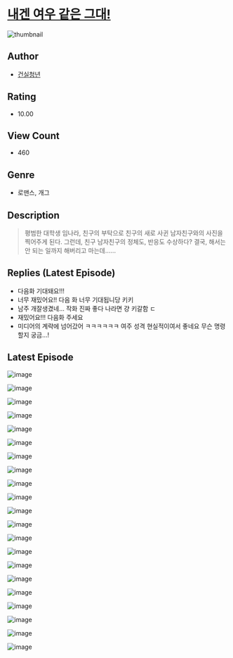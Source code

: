 # [내겐 여우 같은 그대!](https://comic.naver.com/bestChallenge/list?titleId=810385)
![thumbnail](https://image-comic.pstatic.net/user_contents_data/challenge_comic/2023/05/23/upload_3616501759259195237_480x623.jpeg)

## Author
- [건실청년](https://comic.naver.com/artistTitle?id=366886)

## Rating
- 10.00

## View Count
- 460

## Genre
- 로맨스, 개그

## Description
> 평범한 대학생 임나라, 친구의 부탁으로 친구의 새로 사귄 남자친구와의 사진을 찍어주게 된다. 그런데, 친구 남자친구의 정체도, 반응도 수상하다? 결국, 해서는 안 되는 일까지 해버리고 마는데......

## Replies (Latest Episode)
- 다음화 기대돼요!!!
- 너무 재밌어요!! 다음 화 너무 기대됩니당 키키
- 남주 개잘생겼네... 작화 진짜 좋다 나라면 걍 키갈함 ㄷ
- 재밌어요!!! 다음화 주세요
- 미디어의 계략에 넘어갔어 ㅋㅋㅋㅋㅋㅋ 여주 성격 현실적이여서 좋네요 무슨 명령 할지 궁금...!

## Latest Episode
![image](https://image-comic.pstatic.net/user_contents_data/challenge_comic/2023/05/23/366886/upload_3991988496984650546.jpeg)

![image](https://image-comic.pstatic.net/user_contents_data/challenge_comic/2023/05/23/366886/upload_3546084674502998327.jpeg)

![image](https://image-comic.pstatic.net/user_contents_data/challenge_comic/2023/05/23/366886/upload_3486124087664719206.jpeg)

![image](https://image-comic.pstatic.net/user_contents_data/challenge_comic/2023/05/23/366886/upload_7306586137898005043.jpeg)

![image](https://image-comic.pstatic.net/user_contents_data/challenge_comic/2023/05/23/366886/upload_3979272653568684087.jpeg)

![image](https://image-comic.pstatic.net/user_contents_data/challenge_comic/2023/05/23/366886/upload_4135205396847669606.jpeg)

![image](https://image-comic.pstatic.net/user_contents_data/challenge_comic/2023/05/23/366886/upload_3617623286150870070.jpeg)

![image](https://image-comic.pstatic.net/user_contents_data/challenge_comic/2023/05/23/366886/upload_4134979773723456050.jpeg)

![image](https://image-comic.pstatic.net/user_contents_data/challenge_comic/2023/05/23/366886/upload_7306022976585545523.jpeg)

![image](https://image-comic.pstatic.net/user_contents_data/challenge_comic/2023/05/23/366886/upload_7292561681515962936.jpeg)

![image](https://image-comic.pstatic.net/user_contents_data/challenge_comic/2023/05/23/366886/upload_4062636333170374192.jpeg)

![image](https://image-comic.pstatic.net/user_contents_data/challenge_comic/2023/05/23/366886/upload_3473461897044898615.jpeg)

![image](https://image-comic.pstatic.net/user_contents_data/challenge_comic/2023/05/23/366886/upload_3473794155782027577.jpeg)

![image](https://image-comic.pstatic.net/user_contents_data/challenge_comic/2023/05/23/366886/upload_3978707509642027874.jpeg)

![image](https://image-comic.pstatic.net/user_contents_data/challenge_comic/2023/05/23/366886/upload_7292847743551562853.jpeg)

![image](https://image-comic.pstatic.net/user_contents_data/challenge_comic/2023/05/23/366886/upload_4049971251184362035.jpeg)

![image](https://image-comic.pstatic.net/user_contents_data/challenge_comic/2023/05/23/366886/upload_3474308727961839205.jpeg)

![image](https://image-comic.pstatic.net/user_contents_data/challenge_comic/2023/05/23/366886/upload_3835157272283265334.jpeg)

![image](https://image-comic.pstatic.net/user_contents_data/challenge_comic/2023/05/23/366886/upload_3472615277503722296.jpeg)

![image](https://image-comic.pstatic.net/user_contents_data/challenge_comic/2023/05/23/366886/upload_7017226579612087351.jpeg)

![image](https://image-comic.pstatic.net/user_contents_data/challenge_comic/2023/05/23/366886/upload_3774688509313835573.jpeg)
